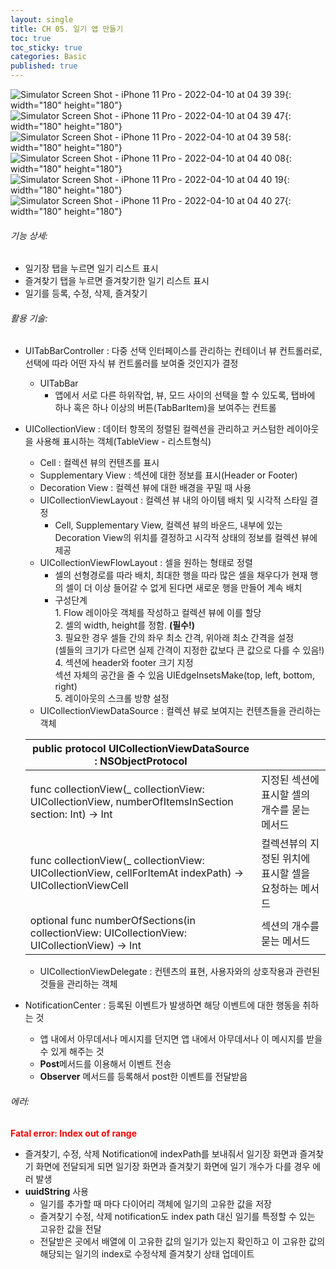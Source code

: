 ```yaml
---
layout: single
title: CH 05. 일기 앱 만들기
toc: true
toc_sticky: true
categories: Basic 
published: true
---
```


![Simulator Screen Shot - iPhone 11 Pro - 2022-04-10 at 04 39 39](https://user-images.githubusercontent.com/63464299/162589528-cbe4fe00-a23c-4ba9-85fc-ea7126d23daa.png){: width="180" height="180"}
![Simulator Screen Shot - iPhone 11 Pro - 2022-04-10 at 04 39 47](https://user-images.githubusercontent.com/63464299/162589531-388bfbeb-0284-430c-8681-c80025694c27.png){: width="180" height="180"}
![Simulator Screen Shot - iPhone 11 Pro - 2022-04-10 at 04 39 58](https://user-images.githubusercontent.com/63464299/162589532-0f2db85d-2185-4de2-8525-e31ded73262d.png){: width="180" height="180"}
![Simulator Screen Shot - iPhone 11 Pro - 2022-04-10 at 04 40 08](https://user-images.githubusercontent.com/63464299/162589534-bb0cf2ab-4cdb-4dc3-954a-b8fd93cb5979.png){: width="180" height="180"}
![Simulator Screen Shot - iPhone 11 Pro - 2022-04-10 at 04 40 19](https://user-images.githubusercontent.com/63464299/162589535-bd014ea1-9791-440b-a4e8-f123d95e1ad3.png){: width="180" height="180"}
![Simulator Screen Shot - iPhone 11 Pro - 2022-04-10 at 04 40 27](https://user-images.githubusercontent.com/63464299/162589536-58462c81-c24b-4309-9b8c-ecbe088ee6a3.png){: width="180" height="180"}


###### 기능 상세: 
- 일기장 탭을 누르면 일기 리스트 표시
- 즐겨찾기 탭을 누르면 즐겨찾기한 일기 리스트 표시
- 일기를 등록, 수정, 삭제, 즐겨찾기

###### 활용 기술:
- UITabBarController
  : 다중 선택 인터페이스를 관리하는 컨테이너 뷰 컨트롤러로, 선택에 따라 어떤 자식 뷰 컨트롤러를 보여줄 것인지가 결정
    - UITabBar
        - 앱에서 서로 다른 하위작업, 뷰, 모드 사이의 선택을 할 수 있도록, 탭바에 하나 혹은 하나 이상의 버튼(TabBarItem)을 보여주는 컨트롤
- UICollectionView
  : 데이터 항목의 정렬된 컬렉션을 관리하고 커스텀한 레이아웃을 사용해 표시하는 객체(TableView - 리스트형식)
  - Cell
    : 컬렉션 뷰의 컨텐츠를 표시
  - Supplementary View
    : 섹션에 대한 정보를 표시(Header or Footer) 
  - Decoration View
    : 컬렉션 뷰에 대한 배경을 꾸밀 때 사용
  - UICollectionViewLayout
    : 컬렉션 뷰 내의 아이템 배치 및 시각적 스타일 결정
    - Cell, Supplementary View, 컬렉션 뷰의 바운드, 내부에 있는 Decoration View의 위치를 결정하고 시각적 상태의 정보를 컬렉션 뷰에 제공
  - UICollectionViewFlowLayout
    : 셀을 원하는 형태로 정렬 
    - 셀의 선형경로를 따라 배치, 최대한 행을 따라 많은 셀을 채우다가 현재 행의 셀이 더 이상 들어갈 수 없게 된다면 새로운 행을 만들어 계속 배치
    - 구성단계<br/>
			1. Flow 레이아웃 객체를 작성하고 컬렉션 뷰에 이를 할당<br/>
			2. 셀의 width, height를 정함. **(필수!)**<br/>
			3. 필요한 경우 셀들 간의 좌우 최소 간격, 위아래 최소 간격을 설정<br/>
				 (셀들의 크기가 다르면 실제 간격이 지정한 값보다 큰 값으로 다를 수 있음!)<br/>
			4. 섹션에 header와 footer 크기 지정<br/>
				 섹션 자체의 공간을 줄 수 있음 UIEdgeInsetsMake(top, left, bottom, right)<br/>
			5. 레이아웃의 스크롤 방향 설정
   - UICollectionViewDataSource
	: 컬렉션 뷰로 보여지는 컨텐츠들을 관리하는 객체
	
    |public protocol UICollectionViewDataSource : NSObjectProtocol | |
    |---|---|
    |func collectionView(_ collectionView: UICollectionView, numberOfItemsInSection section: Int) -> Int|지정된 섹션에 표시할 셀의 개수를 묻는 메서드|
    |func collectionView(_ collectionView: UICollectionView, cellForItemAt indexPath) -> UICollectionViewCell|컬렉션뷰의 지정된 위치에 표시할 셀을 요청하는 메서드|
    |optional func numberOfSections(in collectionView: UICollectionView: UICollectionView) -> Int|섹션의 개수를 묻는 메서드|

    - UICollectionViewDelegate
	: 컨텐츠의 표현, 사용자와의 상호작용과 관련된 것들을 관리하는 객체
- NotificationCenter
	: 등록된 이벤트가 발생하면 해당 이벤트에 대한 행동을 취하는 것 
	- 앱 내에서 아무데서나 메시지를 던지면 앱 내에서 아무데서나 이 메시지를 받을 수 있게 해주는 것
	- **Post**메서드를 이용해서 이벤트 전송
	- **Observer** 메서드를 등록해서 post한 이벤트를 전달받음
###### 에러:
<span style="color: red">**Fatal error: Index out of range**</span><br/>
- 즐겨찾기, 수정, 삭제 Notification에 indexPath를 보내줘서 일기장 화면과 즐겨찾기 화면에 전달되게 되면 일기장 화면과 즐겨찾기 화면에 일기 개수가 다를 경우 에러 발생
- **uuidString** 사용
	- 일기를 추가할 때 마다 다이어리 객체에 일기의 고유한 값을 저장
	- 즐겨찾기 수정, 삭제 notification도 index path 대신 일기를 특정할 수 있는 고유한 값을 전달
	- 전달받은 곳에서 배열에 이 고유한 값의 일기가 있는지 확인하고 이 고유한 값의 해당되는 일기의 index로 수정삭제 즐겨찾기 상태 업데이트

